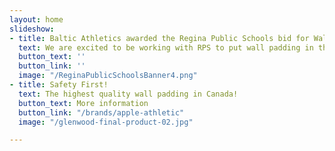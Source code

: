 ```yaml
---
layout: home
slideshow:
- title: Baltic Athletics awarded the Regina Public Schools bid for Wall Padding!
  text: We are excited to be working with RPS to put wall padding in their schools.
  button_text: ''
  button_link: ''
  image: "/ReginaPublicSchoolsBanner4.png"
- title: Safety First!
  text: The highest quality wall padding in Canada!
  button_text: More information
  button_link: "/brands/apple-athletic"
  image: "/glenwood-final-product-02.jpg"

---
```

